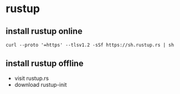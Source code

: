 # rustup

## install rustup online
```
curl --proto '=https' --tlsv1.2 -sSf https://sh.rustup.rs | sh
```

## install rustup offline
- visit rustup.rs
- download rustup-init
